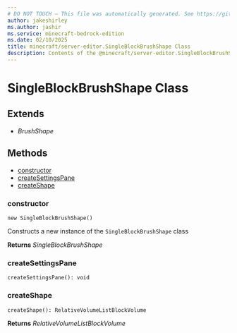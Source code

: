 ```yaml
---
# DO NOT TOUCH — This file was automatically generated. See https://github.com/mojang/minecraftapidocsgenerator to modify descriptions, examples, etc.
author: jakeshirley
ms.author: jashir
ms.service: minecraft-bedrock-edition
ms.date: 02/10/2025
title: minecraft/server-editor.SingleBlockBrushShape Class
description: Contents of the @minecraft/server-editor.SingleBlockBrushShape class.
---
```

# SingleBlockBrushShape Class

## Extends
- *BrushShape*

## Methods
- [constructor](#(constructor))
- [createSettingsPane](#createsettingspane)
- [createShape](#createshape)

### **constructor**
`
new SingleBlockBrushShape()
`

Constructs a new instance of the `SingleBlockBrushShape` class

**Returns** *SingleBlockBrushShape*

### **createSettingsPane**
`
createSettingsPane(): void
`

### **createShape**
`
createShape(): RelativeVolumeListBlockVolume
`

**Returns** *RelativeVolumeListBlockVolume*
